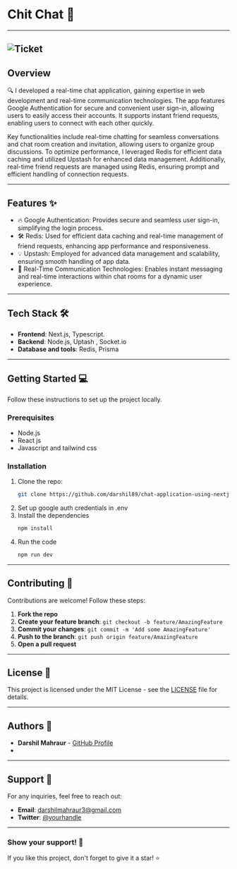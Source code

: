 # **Chit Chat** 🚀

---
![Ticket](https://i.giphy.com/media/v1.Y2lkPTc5MGI3NjExNWpiaWYwMTA1Y3NyYTlwazE1aWlvbm9lYjFybTU2MnhwYXc5aHJlbSZlcD12MV9pbnRlcm5hbF9naWZfYnlfaWQmY3Q9Zw/UevalSWg5twQeqpc8Q/giphy.gif)
---

## **Overview**

🔍 I developed a real-time chat application, gaining expertise in web development and real-time communication technologies. The app features Google Authentication for secure and convenient user sign-in, allowing users to easily access their accounts. It supports instant friend requests, enabling users to connect with each other quickly.

Key functionalities include real-time chatting for seamless conversations and chat room creation and invitation, allowing users to organize group discussions. To optimize performance, I leveraged Redis for efficient data caching and utilized Upstash for enhanced data management. Additionally, real-time friend requests are managed using Redis, ensuring prompt and efficient handling of connection requests.

---

## **Features** ✨

- 🔥 Google Authentication: Provides secure and seamless user sign-in, simplifying the login process.
- 🛠️ Redis: Used for efficient data caching and real-time management of friend requests, enhancing app performance and responsiveness.
- 💡 Upstash: Employed for advanced data management and scalability, ensuring smooth handling of app data.
- 🚀 Real-Time Communication Technologies: Enables instant messaging and real-time interactions within chat rooms for a dynamic user experience.


---

## **Tech Stack** 🛠️

- **Frontend**: Next.js, Typescript.
- **Backend**: Node.js, Uptash , Socket.io
- **Database and tools**: Redis, Prisma

---

## **Getting Started** 💻

Follow these instructions to set up the project locally.

### **Prerequisites**

- Node.js
- React js
- Javascript and tailwind css

### **Installation**

1. Clone the repo:
   ```bash
   git clone https://github.com/darshil89/chat-application-using-nextjs.git
   ```
2. Set up google auth credentials in .env
3. Install the dependencies
    ```bash
   npm install
   ```
4. Run the code
    ```bash
   npm run dev
   ```

---

## **Contributing** 🤝

Contributions are welcome! Follow these steps:

1. **Fork the repo**
2. **Create your feature branch**: `git checkout -b feature/AmazingFeature`
3. **Commit your changes**: `git commit -m 'Add some AmazingFeature'`
4. **Push to the branch**: `git push origin feature/AmazingFeature`
5. **Open a pull request**

---

## **License** 📝

This project is licensed under the MIT License - see the [LICENSE](LICENSE) file for details.

---

## **Authors** 👥

- **Darshil Mahraur** - [GitHub Profile](https://github.com/darshil89)
- 
---

## **Support** 💬

For any inquiries, feel free to reach out:

- **Email**: darshilmahraur3@gmail.com
- **Twitter**: [@yourhandle](https://x.com/DMahraur?t=vJsxXpuPpqOON9kH4Tr8jw&s=09)

---

### **Show your support!** 🌟

If you like this project, don't forget to give it a star! ⭐


